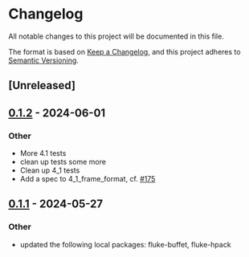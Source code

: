 # Changelog
All notable changes to this project will be documented in this file.

The format is based on [Keep a Changelog](https://keepachangelog.com/en/1.0.0/),
and this project adheres to [Semantic Versioning](https://semver.org/spec/v2.0.0.html).

## [Unreleased]

## [0.1.2](https://github.com/bearcove/fluke/compare/httpwg-v0.1.1...httpwg-v0.1.2) - 2024-06-01

### Other
- More 4.1 tests
- clean up tests some more
- Clean up 4_1 tests
- Add a spec to 4_1_frame_format, cf. [#175](https://github.com/bearcove/fluke/pull/175)

## [0.1.1](https://github.com/bearcove/fluke/compare/httpwg-v0.1.0...httpwg-v0.1.1) - 2024-05-27

### Other
- updated the following local packages: fluke-buffet, fluke-hpack

